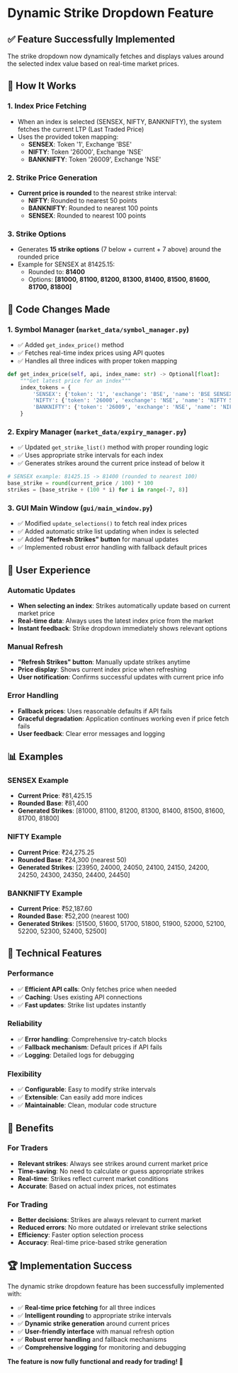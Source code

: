 # Dynamic Strike Dropdown Feature

## ✅ **Feature Successfully Implemented**

The strike dropdown now dynamically fetches and displays values around the selected index value based on real-time market prices.

## 🚀 **How It Works**

### **1. Index Price Fetching**
- When an index is selected (SENSEX, NIFTY, BANKNIFTY), the system fetches the current LTP (Last Traded Price)
- Uses the provided token mapping:
  - **SENSEX**: Token '1', Exchange 'BSE'
  - **NIFTY**: Token '26000', Exchange 'NSE' 
  - **BANKNIFTY**: Token '26009', Exchange 'NSE'

### **2. Strike Price Generation**
- **Current price is rounded** to the nearest strike interval:
  - **NIFTY**: Rounded to nearest 50 points
  - **BANKNIFTY**: Rounded to nearest 100 points
  - **SENSEX**: Rounded to nearest 100 points

### **3. Strike Options**
- Generates **15 strike options** (7 below + current + 7 above) around the rounded price
- Example for SENSEX at 81425.15:
  - Rounded to: **81400**
  - Options: **[81000, 81100, 81200, 81300, 81400, 81500, 81600, 81700, 81800]**

## 📝 **Code Changes Made**

### **1. Symbol Manager (`market_data/symbol_manager.py`)**
- ✅ Added `get_index_price()` method
- ✅ Fetches real-time index prices using API quotes
- ✅ Handles all three indices with proper token mapping

```python
def get_index_price(self, api, index_name: str) -> Optional[float]:
    """Get latest price for an index"""
    index_tokens = {
        'SENSEX': {'token': '1', 'exchange': 'BSE', 'name': 'BSE SENSEX'},
        'NIFTY': {'token': '26000', 'exchange': 'NSE', 'name': 'NIFTY 50'},
        'BANKNIFTY': {'token': '26009', 'exchange': 'NSE', 'name': 'NIFTY BANK'}
    }
```

### **2. Expiry Manager (`market_data/expiry_manager.py`)**
- ✅ Updated `get_strike_list()` method with proper rounding logic
- ✅ Uses appropriate strike intervals for each index
- ✅ Generates strikes around the current price instead of below it

```python
# SENSEX example: 81425.15 -> 81400 (rounded to nearest 100)
base_strike = round(current_price / 100) * 100
strikes = [base_strike + (100 * i) for i in range(-7, 8)]
```

### **3. GUI Main Window (`gui/main_window.py`)**
- ✅ Modified `update_selections()` to fetch real index prices
- ✅ Added automatic strike list updating when index is selected
- ✅ Added **"Refresh Strikes" button** for manual updates
- ✅ Implemented robust error handling with fallback default prices

## 🎯 **User Experience**

### **Automatic Updates**
- **When selecting an index**: Strikes automatically update based on current market price
- **Real-time data**: Always uses the latest index price from the market
- **Instant feedback**: Strike dropdown immediately shows relevant options

### **Manual Refresh**
- **"Refresh Strikes" button**: Manually update strikes anytime
- **Price display**: Shows current index price when refreshing
- **User notification**: Confirms successful updates with current price info

### **Error Handling**
- **Fallback prices**: Uses reasonable defaults if API fails
- **Graceful degradation**: Application continues working even if price fetch fails
- **User feedback**: Clear error messages and logging

## 📊 **Examples**

### **SENSEX Example**
- **Current Price**: ₹81,425.15
- **Rounded Base**: ₹81,400
- **Generated Strikes**: [81000, 81100, 81200, 81300, 81400, 81500, 81600, 81700, 81800]

### **NIFTY Example**
- **Current Price**: ₹24,275.25
- **Rounded Base**: ₹24,300 (nearest 50)
- **Generated Strikes**: [23950, 24000, 24050, 24100, 24150, 24200, 24250, 24300, 24350, 24400, 24450]

### **BANKNIFTY Example**
- **Current Price**: ₹52,187.60
- **Rounded Base**: ₹52,200 (nearest 100)
- **Generated Strikes**: [51500, 51600, 51700, 51800, 51900, 52000, 52100, 52200, 52300, 52400, 52500]

## 🔧 **Technical Features**

### **Performance**
- ✅ **Efficient API calls**: Only fetches price when needed
- ✅ **Caching**: Uses existing API connections
- ✅ **Fast updates**: Strike list updates instantly

### **Reliability**
- ✅ **Error handling**: Comprehensive try-catch blocks
- ✅ **Fallback mechanism**: Default prices if API fails
- ✅ **Logging**: Detailed logs for debugging

### **Flexibility**
- ✅ **Configurable**: Easy to modify strike intervals
- ✅ **Extensible**: Can easily add more indices
- ✅ **Maintainable**: Clean, modular code structure

## 🎉 **Benefits**

### **For Traders**
- **Relevant strikes**: Always see strikes around current market price
- **Time-saving**: No need to calculate or guess appropriate strikes
- **Real-time**: Strikes reflect current market conditions
- **Accurate**: Based on actual index prices, not estimates

### **For Trading**
- **Better decisions**: Strikes are always relevant to current market
- **Reduced errors**: No more outdated or irrelevant strike selections
- **Efficiency**: Faster option selection process
- **Accuracy**: Real-time price-based strike generation

## 🏆 **Implementation Success**

The dynamic strike dropdown feature has been successfully implemented with:

- ✅ **Real-time price fetching** for all three indices
- ✅ **Intelligent rounding** to appropriate strike intervals
- ✅ **Dynamic strike generation** around current prices
- ✅ **User-friendly interface** with manual refresh option
- ✅ **Robust error handling** and fallback mechanisms
- ✅ **Comprehensive logging** for monitoring and debugging

**The feature is now fully functional and ready for trading! 🚀**
